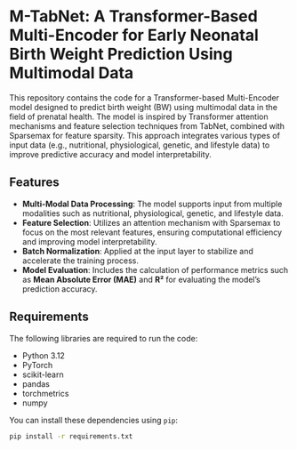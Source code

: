 # M-TabNet: A Transformer-Based Multi-Encoder for Early Neonatal Birth Weight Prediction Using Multimodal Data

This repository contains the code for a Transformer-based Multi-Encoder model designed to predict birth weight (BW) using multimodal data in the field of prenatal health. The model is inspired by Transformer attention mechanisms and feature selection techniques from TabNet, combined with Sparsemax for feature sparsity. This approach integrates various types of input data (e.g., nutritional, physiological, genetic, and lifestyle data) to improve predictive accuracy and model interpretability.

## Features

- **Multi-Modal Data Processing**: The model supports input from multiple modalities such as nutritional, physiological, genetic, and lifestyle data.
- **Feature Selection**: Utilizes an attention mechanism with Sparsemax to focus on the most relevant features, ensuring computational efficiency and improving model interpretability.
- **Batch Normalization**: Applied at the input layer to stabilize and accelerate the training process.
- **Model Evaluation**: Includes the calculation of performance metrics such as **Mean Absolute Error (MAE)** and **R²** for evaluating the model’s prediction accuracy.

## Requirements

The following libraries are required to run the code:

- Python 3.12
- PyTorch
- scikit-learn
- pandas
- torchmetrics
- numpy

You can install these dependencies using `pip`:

```bash
pip install -r requirements.txt
